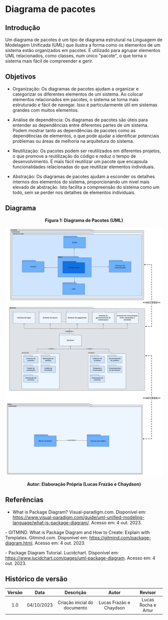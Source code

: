 # Diagrama de pacotes

## Introdução

Um diagrama de pacotes é um tipo de diagrama estrutural na Linguagem de Modelagem Unificada (UML) que ilustra a forma como os elementos de um sistema estão organizados em pacotes. É utilizado para agrupar elementos UML relacionados, como classes, num único "pacote", o que torna o sistema mais fácil de compreender e gerir.

## Objetivos

- Organização: Os diagramas de pacotes ajudam a organizar e categorizar os diferentes elementos de um sistema. Ao colocar elementos relacionados em pacotes, o sistema se torna mais estruturado e fácil de navegar. Isso é particularmente útil em sistemas grandes com muitos elementos.

- Análise de dependência: Os diagramas de pacotes são úteis para entender as dependências entre diferentes partes de um sistema. Podem mostrar tanto as dependências de pacotes como as dependências de elementos, o que pode ajudar a identificar potenciais problemas ou áreas de melhoria na arquitetura do sistema.

- Reutilização: Os pacotes podem ser reutilizados em diferentes projetos, o que promove a reutilização do código e reduz o tempo de desenvolvimento. É mais fácil reutilizar um pacote que encapsula funcionalidades relacionadas do que reutilizar elementos individuais.

- Abstração: Os diagramas de pacotes ajudam a esconder os detalhes internos dos elementos do sistema, proporcionando um nível mais elevado de abstração. Isto facilita a compreensão do sistema como um todo, sem se perder nos detalhes de elementos individuais.

## Diagrama



<div style="text-align: center">
<figcaption style="text-align: center">
    <b>Figura 1: Diagrama de Pacotes (UML)</b>
</figcaption>

![](../../assets/diagramas/pacotes.png)

</div>
<figcaption style="text-align: center">
   <b>Autor: Elaboração Própria (Lucas Frazão e Chaydson)</b>
</figcaption>

## Referências

- What is Package Diagram? Visual-paradigm.com. Disponível em: <https://www.visual-paradigm.com/guide/uml-unified-modeling-language/what-is-package-diagram/>. Acesso em: 4 out. 2023.

‌- GITMIND. What is Package Diagram and How to Create: Explain with Templates. Gitmind.com. Disponível em: <https://gitmind.com/package-diagram.html>. Acesso em: 4 out. 2023.

‌- Package Diagram Tutorial. Lucidchart. Disponível em: <https://www.lucidchart.com/pages/uml-package-diagram>. Acesso em: 4 out. 2023.

## Histórico de versão

| Versão |    Data    |          Descrição           |          Autor          |       Revisor        |
| :----: | :--------: | :--------------------------: | :---------------------: | :------------------: |
|  1.0   | 04/10/2023 | Criação inicial do documento | Lucas Frazão e Chaydson | Lucas Rocha e Artur |
